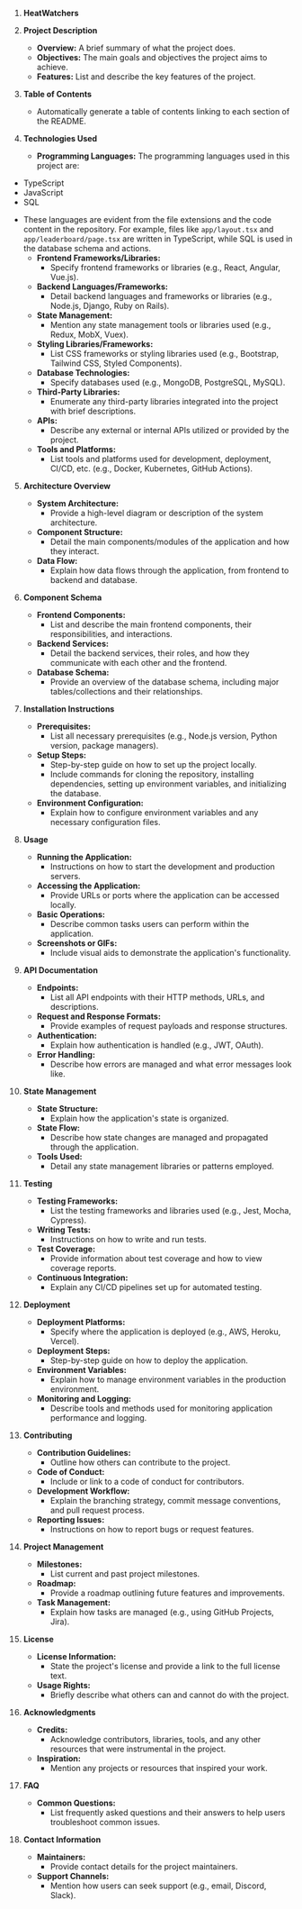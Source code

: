 
1. **HeatWatchers**

2. **Project Description**
   - **Overview:** A brief summary of what the project does.
   - **Objectives:** The main goals and objectives the project aims to achieve.
   - **Features:** List and describe the key features of the project.

3. **Table of Contents**
   - Automatically generate a table of contents linking to each section of the README.

4. **Technologies Used**
   - **Programming Languages:**
    The programming languages used in this project are:
* TypeScript
* JavaScript
* SQL
- These languages are evident from the file extensions and the code content in the repository. For example, files like `app/layout.tsx` and `app/leaderboard/page.tsx` are written in TypeScript, while SQL is used in the database schema and actions.
   - **Frontend Frameworks/Libraries:**
     - Specify frontend frameworks or libraries (e.g., React, Angular, Vue.js).
   - **Backend Languages/Frameworks:**
     - Detail backend languages and frameworks or libraries (e.g., Node.js, Django, Ruby on Rails).
   - **State Management:**
     - Mention any state management tools or libraries used (e.g., Redux, MobX, Vuex).
   - **Styling Libraries/Frameworks:**
     - List CSS frameworks or styling libraries used (e.g., Bootstrap, Tailwind CSS, Styled Components).
   - **Database Technologies:**
     - Specify databases used (e.g., MongoDB, PostgreSQL, MySQL).
   - **Third-Party Libraries:**
     - Enumerate any third-party libraries integrated into the project with brief descriptions.
   - **APIs:**
     - Describe any external or internal APIs utilized or provided by the project.
   - **Tools and Platforms:**
     - List tools and platforms used for development, deployment, CI/CD, etc. (e.g., Docker, Kubernetes, GitHub Actions).

5. **Architecture Overview**
   - **System Architecture:**
     - Provide a high-level diagram or description of the system architecture.
   - **Component Structure:**
     - Detail the main components/modules of the application and how they interact.
   - **Data Flow:**
     - Explain how data flows through the application, from frontend to backend and database.

6. **Component Schema**
   - **Frontend Components:**
     - List and describe the main frontend components, their responsibilities, and interactions.
   - **Backend Services:**
     - Detail the backend services, their roles, and how they communicate with each other and the frontend.
   - **Database Schema:**
     - Provide an overview of the database schema, including major tables/collections and their relationships.

7. **Installation Instructions**
   - **Prerequisites:**
     - List all necessary prerequisites (e.g., Node.js version, Python version, package managers).
   - **Setup Steps:**
     - Step-by-step guide on how to set up the project locally.
     - Include commands for cloning the repository, installing dependencies, setting up environment variables, and initializing the database.
   - **Environment Configuration:**
     - Explain how to configure environment variables and any necessary configuration files.

8. **Usage**
   - **Running the Application:**
     - Instructions on how to start the development and production servers.
   - **Accessing the Application:**
     - Provide URLs or ports where the application can be accessed locally.
   - **Basic Operations:**
     - Describe common tasks users can perform within the application.
   - **Screenshots or GIFs:**
     - Include visual aids to demonstrate the application's functionality.

9. **API Documentation**
   - **Endpoints:**
     - List all API endpoints with their HTTP methods, URLs, and descriptions.
   - **Request and Response Formats:**
     - Provide examples of request payloads and response structures.
   - **Authentication:**
     - Explain how authentication is handled (e.g., JWT, OAuth).
   - **Error Handling:**
     - Describe how errors are managed and what error messages look like.

10. **State Management**
    - **State Structure:**
      - Explain how the application's state is organized.
    - **State Flow:**
      - Describe how state changes are managed and propagated through the application.
    - **Tools Used:**
      - Detail any state management libraries or patterns employed.

11. **Testing**
    - **Testing Frameworks:**
      - List the testing frameworks and libraries used (e.g., Jest, Mocha, Cypress).
    - **Writing Tests:**
      - Instructions on how to write and run tests.
    - **Test Coverage:**
      - Provide information about test coverage and how to view coverage reports.
    - **Continuous Integration:**
      - Explain any CI/CD pipelines set up for automated testing.

12. **Deployment**
    - **Deployment Platforms:**
      - Specify where the application is deployed (e.g., AWS, Heroku, Vercel).
    - **Deployment Steps:**
      - Step-by-step guide on how to deploy the application.
    - **Environment Variables:**
      - Explain how to manage environment variables in the production environment.
    - **Monitoring and Logging:**
      - Describe tools and methods used for monitoring application performance and logging.

13. **Contributing**
    - **Contribution Guidelines:**
      - Outline how others can contribute to the project.
    - **Code of Conduct:**
      - Include or link to a code of conduct for contributors.
    - **Development Workflow:**
      - Explain the branching strategy, commit message conventions, and pull request process.
    - **Reporting Issues:**
      - Instructions on how to report bugs or request features.

14. **Project Management**
    - **Milestones:**
      - List current and past project milestones.
    - **Roadmap:**
      - Provide a roadmap outlining future features and improvements.
    - **Task Management:**
      - Explain how tasks are managed (e.g., using GitHub Projects, Jira).

15. **License**
    - **License Information:**
      - State the project's license and provide a link to the full license text.
    - **Usage Rights:**
      - Briefly describe what others can and cannot do with the project.

16. **Acknowledgments**
    - **Credits:**
      - Acknowledge contributors, libraries, tools, and any other resources that were instrumental in the project.
    - **Inspiration:**
      - Mention any projects or resources that inspired your work.

17. **FAQ**
    - **Common Questions:**
      - List frequently asked questions and their answers to help users troubleshoot common issues.

18. **Contact Information**
    - **Maintainers:**
      - Provide contact details for the project maintainers.
    - **Support Channels:**
      - Mention how users can seek support (e.g., email, Discord, Slack).

